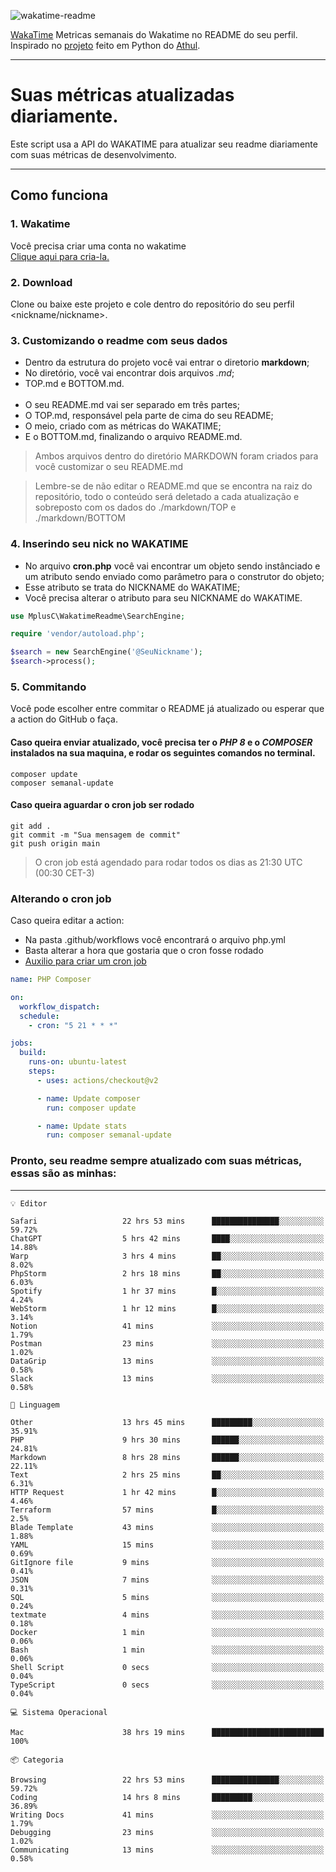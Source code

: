 ![wakatime-readme](https://socialify.git.ci/bymatheus/wakatime-readme/image?description=1&descriptionEditable=M%C3%A9tricas%20semanais%20do%20Wakatime%20no%20seu%20README%20de%20perfil.&font=KoHo&forks=1&language=1&owner=1&pattern=Signal&stargazers=1&theme=Dark)

[WakaTime](https://wakatime.com) Metricas semanais do Wakatime no README do seu perfil. <br>
Inspirado no [projeto](https://github.com/athul/waka-readme) feito em Python do [Athul](https://github.com/athul).
___

# Suas métricas atualizadas diariamente.
Este script usa a API do WAKATIME para atualizar seu readme diariamente com suas métricas de desenvolvimento.

___

## Como funciona

### 1. Wakatime
Você precisa criar uma conta no wakatime <br>
[Clique aqui para cria-la.](https://wakatime.com) 

### 2. Download
Clone ou baixe este projeto e cole dentro do repositório do seu perfil <nickname/nickname>.

### 3. Customizando o readme com seus dados
- Dentro da estrutura do projeto você vai entrar o diretorio **markdown**;  
- No diretório, você vai encontrar dois arquivos *.md*;
- TOP.md e BOTTOM.md.
<br><br>
- O seu README.md vai ser separado em três partes; 
- O TOP.md, responsável pela parte de cima do seu README;
- O meio, criado com as métricas do WAKATIME;
- E o BOTTOM.md, finalizando o arquivo README.md.<br>

> Ambos arquivos dentro do diretório MARKDOWN foram criados para você customizar o seu README.md

> Lembre-se de não editar o README.md que se encontra na raiz do repositório, todo o conteúdo será deletado a cada atualização e sobreposto com os dados do ./markdown/TOP e ./markdown/BOTTOM

### 4. Inserindo seu nick no WAKATIME
- No arquivo **cron.php** você vai encontrar um objeto sendo instânciado e um atributo sendo enviado como parâmetro para o construtor do objeto;
- Esse atributo se trata do NICKNAME do WAKATIME;
- Você precisa alterar o atributo para seu NICKNAME do WAKATIME.

```php
use MplusC\WakatimeReadme\SearchEngine;

require 'vendor/autoload.php';

$search = new SearchEngine('@SeuNickname');
$search->process();
```

### 5. Commitando
Você pode escolher entre commitar o README já atualizado ou esperar que a action do GitHub o faça. <br>

#### Caso queira enviar atualizado, você precisa ter o *PHP 8* e o *COMPOSER* instalados na sua maquina, e rodar os seguintes comandos no terminal.
```composer
composer update
composer semanal-update 
```

#### Caso queira aguardar o cron job ser rodado 
```git 
git add .
git commit -m "Sua mensagem de commit"
git push origin main
```

>O cron job está agendado para rodar todos os dias as 21:30 UTC (00:30 CET-3) 

### Alterando o cron job
Caso queira editar a action:

- Na pasta .github/workflows você encontrará o arquivo php.yml
- Basta alterar a hora que gostaria que o cron fosse rodado
- [Auxilio para criar um cron job](https://crontab.guru)

```yml
name: PHP Composer

on:
  workflow_dispatch:
  schedule:
    - cron: "5 21 * * *"

jobs:
  build:
    runs-on: ubuntu-latest
    steps:
      - uses: actions/checkout@v2

      - name: Update composer
        run: composer update

      - name: Update stats
        run: composer semanal-update
```

### Pronto, seu readme sempre atualizado com suas métricas, essas são as minhas:

___
```text
💡 Editor

Safari                   22 hrs 53 mins      ███████████████░░░░░░░░░░     59.72%
ChatGPT                  5 hrs 42 mins       ████░░░░░░░░░░░░░░░░░░░░░     14.88%
Warp                     3 hrs 4 mins        ██░░░░░░░░░░░░░░░░░░░░░░░      8.02%
PhpStorm                 2 hrs 18 mins       ██░░░░░░░░░░░░░░░░░░░░░░░      6.03%
Spotify                  1 hr 37 mins        █░░░░░░░░░░░░░░░░░░░░░░░░      4.24%
WebStorm                 1 hr 12 mins        █░░░░░░░░░░░░░░░░░░░░░░░░      3.14%
Notion                   41 mins             ░░░░░░░░░░░░░░░░░░░░░░░░░      1.79%
Postman                  23 mins             ░░░░░░░░░░░░░░░░░░░░░░░░░      1.02%
DataGrip                 13 mins             ░░░░░░░░░░░░░░░░░░░░░░░░░      0.58%
Slack                    13 mins             ░░░░░░░░░░░░░░░░░░░░░░░░░      0.58%
```
```text
💬 Linguagem

Other                    13 hrs 45 mins      █████████░░░░░░░░░░░░░░░░     35.91%
PHP                      9 hrs 30 mins       ██████░░░░░░░░░░░░░░░░░░░     24.81%
Markdown                 8 hrs 28 mins       ██████░░░░░░░░░░░░░░░░░░░     22.11%
Text                     2 hrs 25 mins       ██░░░░░░░░░░░░░░░░░░░░░░░      6.31%
HTTP Request             1 hr 42 mins        █░░░░░░░░░░░░░░░░░░░░░░░░      4.46%
Terraform                57 mins             █░░░░░░░░░░░░░░░░░░░░░░░░       2.5%
Blade Template           43 mins             ░░░░░░░░░░░░░░░░░░░░░░░░░      1.88%
YAML                     15 mins             ░░░░░░░░░░░░░░░░░░░░░░░░░      0.69%
GitIgnore file           9 mins              ░░░░░░░░░░░░░░░░░░░░░░░░░      0.41%
JSON                     7 mins              ░░░░░░░░░░░░░░░░░░░░░░░░░      0.31%
SQL                      5 mins              ░░░░░░░░░░░░░░░░░░░░░░░░░      0.24%
textmate                 4 mins              ░░░░░░░░░░░░░░░░░░░░░░░░░      0.18%
Docker                   1 min               ░░░░░░░░░░░░░░░░░░░░░░░░░      0.06%
Bash                     1 min               ░░░░░░░░░░░░░░░░░░░░░░░░░      0.06%
Shell Script             0 secs              ░░░░░░░░░░░░░░░░░░░░░░░░░      0.04%
TypeScript               0 secs              ░░░░░░░░░░░░░░░░░░░░░░░░░      0.04%
```
```text
💻 Sistema Operacional

Mac                      38 hrs 19 mins      █████████████████████████       100%
```
```text
📦 Categoria

Browsing                 22 hrs 53 mins      ███████████████░░░░░░░░░░     59.72%
Coding                   14 hrs 8 mins       █████████░░░░░░░░░░░░░░░░     36.89%
Writing Docs             41 mins             ░░░░░░░░░░░░░░░░░░░░░░░░░      1.79%
Debugging                23 mins             ░░░░░░░░░░░░░░░░░░░░░░░░░      1.02%
Communicating            13 mins             ░░░░░░░░░░░░░░░░░░░░░░░░░      0.58%
```
